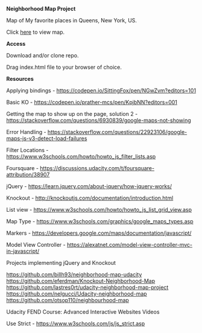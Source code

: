 **Neighborhood Map Project**

Map of My favorite places in Queens, New York, US.

Click <a href="https://lisamgoicochea.github.io/neighborhood-map/">here</a> to view map.

**Access**

Download and/or clone repo.

Drag index.html file to your browser of choice.

**Resources**

Applying bindings - https://codepen.io/SittingFox/pen/NGwZvm?editors=101

Basic KO - https://codepen.io/prather-mcs/pen/KpjbNN?editors=001

Getting the map to show up on the page, solution 2 - https://stackoverflow.com/questions/6930839/google-maps-not-showing

Error Handling - https://stackoverflow.com/questions/22923106/google-maps-js-v3-detect-load-failures

Filter Locations - https://www.w3schools.com/howto/howto_js_filter_lists.asp

Foursquare - https://discussions.udacity.com/t/foursquare-attribution/38907

jQuery - https://learn.jquery.com/about-jquery/how-jquery-works/

Knockout - http://knockoutjs.com/documentation/introduction.html

List view - https://www.w3schools.com/howto/howto_js_list_grid_view.asp

Map Type - https://www.w3schools.com/graphics/google_maps_types.asp

Markers - https://developers.google.com/maps/documentation/javascript/

Model View Controller - https://alexatnet.com/model-view-controller-mvc-in-javascript/

Projects implementing jQuery and Knockout

https://github.com/billh93/neighborhood-map-udacity
https://github.com/eferdman/Knockout-Neighborhood-Map
https://github.com/lastres0rt/udacity-neighborhood-map-project
https://github.com/nelgucci/Udacity-neighborhood-map
https://github.com/otsop110/neighbourhood-map

Udacity FEND Course: Advanced Interactive Websites Videos

Use Strict - https://www.w3schools.com/js/js_strict.asp
